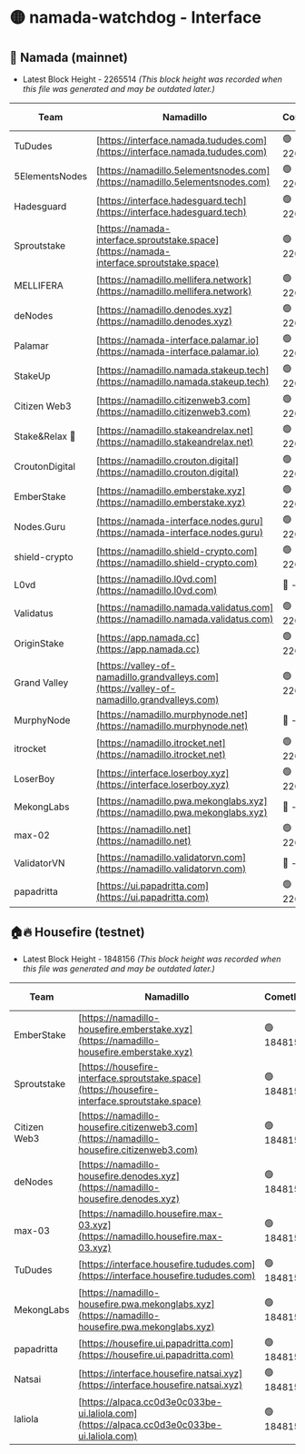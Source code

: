# 🟡 namada-watchdog - Interface

## 🚀 Namada (mainnet)
- Latest Block Height - 2265514 *(This block height was recorded when this file was generated and may be outdated later.)*

| Team | Namadillo | CometBFT | Indexer | MASP Indexer |
|-|-|-|-|-|
| TuDudes | [https://interface.namada.tududes.com](https://interface.namada.tududes.com) | 🟢 2265498 | 🟢 2265498 | 🟢 2265497 |
| 5ElementsNodes | [https://namadillo.5elementsnodes.com](https://namadillo.5elementsnodes.com) | 🟢 2265498 | 🟢 2265498 | 🟢 2265498 |
| Hadesguard | [https://interface.hadesguard.tech](https://interface.hadesguard.tech) | 🟢 2265498 | 🟢 2265498 | 🟢 2265498 |
| Sproutstake | [https://namada-interface.sproutstake.space](https://namada-interface.sproutstake.space) | 🟢 2265499 | 🟢 2265499 | 🟢 2265499 |
| MELLIFERA | [https://namadillo.mellifera.network](https://namadillo.mellifera.network) | 🟢 2265500 | 🟢 2265500 | 🟢 2265500 |
| deNodes | [https://namadillo.denodes.xyz](https://namadillo.denodes.xyz) | 🟢 2265500 | 🟢 2265500 | 🟢 2265500 |
| Palamar | [https://namada-interface.palamar.io](https://namada-interface.palamar.io) | 🟢 2265501 | 🟢 2265501 | 🟢 2265501 |
| StakeUp | [https://namadillo.namada.stakeup.tech](https://namadillo.namada.stakeup.tech) | 🟢 2265501 | 🟢 2265501 | 🟢 2265502 |
| Citizen Web3 | [https://namadillo.citizenweb3.com](https://namadillo.citizenweb3.com) | 🟢 2265502 | 🟢 2265502 | 🟢 2265502 |
| Stake&Relax 🦥 | [https://namadillo.stakeandrelax.net](https://namadillo.stakeandrelax.net) | 🟢 2265503 | 🟢 2265502 | 🟢 2265503 |
| CroutonDigital | [https://namadillo.crouton.digital](https://namadillo.crouton.digital) | 🟢 2265503 | 🟢 2265503 | 🟢 2265503 |
| EmberStake | [https://namadillo.emberstake.xyz](https://namadillo.emberstake.xyz) | 🟢 2265504 | 🟢 2265504 | 🟢 2265503 |
| Nodes.Guru | [https://namada-interface.nodes.guru](https://namada-interface.nodes.guru) | 🟢 2265504 | 🟢 2265504 | 🟢 2265504 |
| shield-crypto | [https://namadillo.shield-crypto.com](https://namadillo.shield-crypto.com) | 🟢 2265505 | 🟢 2265504 | 🟢 2265504 |
| L0vd | [https://namadillo.l0vd.com](https://namadillo.l0vd.com) | 🔴 - | 🔴 - | 🔴 - |
| Validatus | [https://namadillo.namada.validatus.com](https://namadillo.namada.validatus.com) | 🟢 2265507 | 🔴 2263694 | 🔴 2177377 |
| OriginStake | [https://app.namada.cc](https://app.namada.cc) | 🟢 2265508 | 🟢 2265508 | 🟢 2265508 |
| Grand Valley | [https://valley-of-namadillo.grandvalleys.com](https://valley-of-namadillo.grandvalleys.com) | 🟢 2265508 | 🟢 2265508 | 🟢 2265508 |
| MurphyNode | [https://namadillo.murphynode.net](https://namadillo.murphynode.net) | 🔴 - | 🔴 - | 🔴 - |
| itrocket | [https://namadillo.itrocket.net](https://namadillo.itrocket.net) | 🟢 2265510 | 🟢 2265510 | 🟢 2265510 |
| LoserBoy | [https://interface.loserboy.xyz](https://interface.loserboy.xyz) | 🟢 2265511 | 🟢 2265511 | 🟢 2265511 |
| MekongLabs | [https://namadillo.pwa.mekonglabs.xyz](https://namadillo.pwa.mekonglabs.xyz) | 🔴 - | 🔴 - | 🔴 - |
| max-02 | [https://namadillo.net](https://namadillo.net) | 🟢 2265511 | 🟢 2265511 | 🟢 2265511 |
| ValidatorVN | [https://namadillo.validatorvn.com](https://namadillo.validatorvn.com) | 🔴 - | 🔴 - | 🔴 - |
| papadritta | [https://ui.papadritta.com](https://ui.papadritta.com) | 🟢 2265514 | 🟢 2265514 | 🟢 2265514 |

## 🏠🔥 Housefire (testnet)
- Latest Block Height - 1848156 *(This block height was recorded when this file was generated and may be outdated later.)*

| Team | Namadillo | CometBFT | Indexer | MASP Indexer |
|-|-|-|-|-|
| EmberStake | [https://namadillo-housefire.emberstake.xyz](https://namadillo-housefire.emberstake.xyz) | 🟢 1848152 | 🟢 1848152 | 🟢 1848152 |
| Sproutstake | [https://housefire-interface.sproutstake.space](https://housefire-interface.sproutstake.space) | 🟢 1848153 | 🟢 1848153 | 🟢 1848153 |
| Citizen Web3 | [https://namadillo-housefire.citizenweb3.com](https://namadillo-housefire.citizenweb3.com) | 🟢 1848153 | 🟢 1848153 | 🟢 1848153 |
| deNodes | [https://namadillo-housefire.denodes.xyz](https://namadillo-housefire.denodes.xyz) | 🟢 1848154 | 🟢 1848153 | 🟢 1848153 |
| max-03 | [https://namadillo.housefire.max-03.xyz](https://namadillo.housefire.max-03.xyz) | 🟢 1848154 | 🟢 1848154 | 🟢 1848154 |
| TuDudes | [https://interface.housefire.tududes.com](https://interface.housefire.tududes.com) | 🟢 1848154 | 🟢 1848154 | 🟢 1848154 |
| MekongLabs | [https://namadillo-housefire.pwa.mekonglabs.xyz](https://namadillo-housefire.pwa.mekonglabs.xyz) | 🟢 1848155 | 🟢 1848154 | 🟢 1848154 |
| papadritta | [https://housefire.ui.papadritta.com](https://housefire.ui.papadritta.com) | 🟢 1848155 | 🟢 1848155 | 🟢 1848155 |
| Natsai | [https://interface.housefire.natsai.xyz](https://interface.housefire.natsai.xyz) | 🟢 1848155 | 🟢 1848155 | 🟢 1848155 |
| laliola | [https://alpaca.cc0d3e0c033be-ui.laliola.com](https://alpaca.cc0d3e0c033be-ui.laliola.com) | 🟢 1848156 | 🟢 1848156 | 🟢 1848156 |

